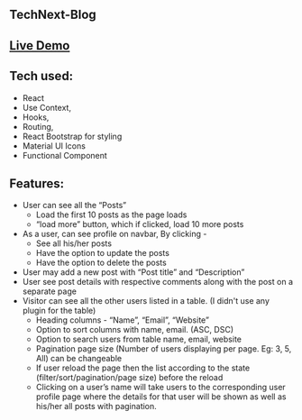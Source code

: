 ## TechNext-Blog
## [Live Demo](https://22technext-blog.netlify.app/)
## Tech used:
- React
- Use Context, 
- Hooks, 
- Routing,
- React Bootstrap for styling
- Material UI Icons
- Functional Component

## Features:
- User can see all the “Posts”
  - Load the first 10 posts as the page loads
  - “load more” button, which if clicked, load 10 more posts
- As a user, can see profile on navbar, By clicking -
  - See all his/her posts
  - Have the option to update the posts
  - Have the option to delete the posts
- User may add a new post with “Post title” and “Description”
- User see post details with respective comments along with the post on a separate page
- Visitor can see all the other users listed in a table. (I didn't use any plugin for the table)
    - Heading columns - “Name”, “Email”, “Website”
    - Option to sort columns with name, email. (ASC, DSC)
    - Option to search users from table name, email, website
    - Pagination page size (Number of users displaying per page. Eg: 3, 5, All) can
       be changeable
    - If user reload the page then the list according to the state
       (filter/sort/pagination/page size) before the reload
    - Clicking on a user’s name will take users to the corresponding user profile page
       where the details for that user will be shown as well as his/her all posts with
       pagination.
